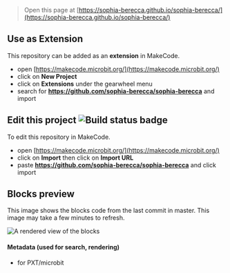 
> Open this page at [https://sophia-berecca.github.io/sophia-berecca/](https://sophia-berecca.github.io/sophia-berecca/)

## Use as Extension

This repository can be added as an **extension** in MakeCode.

* open [https://makecode.microbit.org/](https://makecode.microbit.org/)
* click on **New Project**
* click on **Extensions** under the gearwheel menu
* search for **https://github.com/sophia-berecca/sophia-berecca** and import

## Edit this project ![Build status badge](https://github.com/sophia-berecca/sophia-berecca/workflows/MakeCode/badge.svg)

To edit this repository in MakeCode.

* open [https://makecode.microbit.org/](https://makecode.microbit.org/)
* click on **Import** then click on **Import URL**
* paste **https://github.com/sophia-berecca/sophia-berecca** and click import

## Blocks preview

This image shows the blocks code from the last commit in master.
This image may take a few minutes to refresh.

![A rendered view of the blocks](https://github.com/sophia-berecca/sophia-berecca/raw/master/.github/makecode/blocks.png)

#### Metadata (used for search, rendering)

* for PXT/microbit
<script src="https://makecode.com/gh-pages-embed.js"></script><script>makeCodeRender("{{ site.makecode.home_url }}", "{{ site.github.owner_name }}/{{ site.github.repository_name }}");</script>
